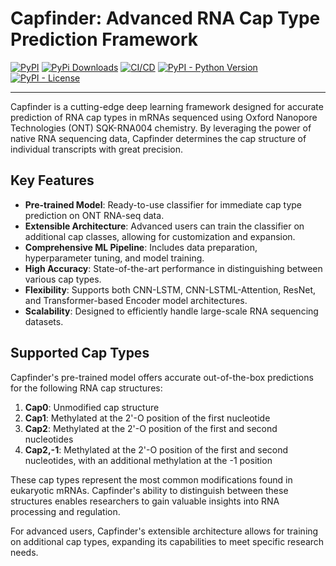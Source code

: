 # Capfinder: Advanced RNA Cap Type Prediction Framework

[![PyPI](https://img.shields.io/pypi/v/capfinder?style=flat-square)](https://pypi.python.org/pypi/capfinder/)
[![PyPi Downloads](https://img.shields.io/pypi/dm/capfinder)](https://pypistats.org/packages/capfinder)
[![CI/CD](https://github.com/adnaniazi/capfinder/actions/workflows/release.yml/badge.svg)](https://github.com/adnaniazi/capfinder/actions/workflows/release.yml)
[![PyPI - Python Version](https://img.shields.io/pypi/pyversions/capfinder?style=flat-square)](https://pypi.python.org/pypi/capfinder/)
[![PyPI - License](https://img.shields.io/pypi/l/capfinder?style=flat-square)](https://pypi.python.org/pypi/capfinder/)

---

Capfinder is a cutting-edge deep learning framework designed for accurate prediction of RNA cap types in mRNAs sequenced using Oxford Nanopore Technologies (ONT) SQK-RNA004 chemistry. By leveraging the power of native RNA sequencing data, Capfinder determines the cap structure of individual transcripts with great precision.

## Key Features

- **Pre-trained Model**: Ready-to-use classifier for immediate cap type prediction on ONT RNA-seq data.
- **Extensible Architecture**: Advanced users can train the classifier on additional cap classes, allowing for customization and expansion.
- **Comprehensive ML Pipeline**: Includes data preparation, hyperparameter tuning, and model training.
- **High Accuracy**: State-of-the-art performance in distinguishing between various cap types.
- **Flexibility**: Supports both CNN-LSTM, CNN-LSTML-Attention, ResNet, and Transformer-based Encoder model architectures.
- **Scalability**: Designed to efficiently handle large-scale RNA sequencing datasets.

## Supported Cap Types

Capfinder's pre-trained model offers accurate out-of-the-box predictions for the following RNA cap structures:

1. **Cap0**: Unmodified cap structure
2. **Cap1**: Methylated at the 2'-O position of the first nucleotide
3. **Cap2**: Methylated at the 2'-O position of the first and second nucleotides
4. **Cap2,-1**: Methylated at the 2'-O position of the first and second nucleotides, with an additional methylation at the -1 position

These cap types represent the most common modifications found in eukaryotic mRNAs. Capfinder's ability to distinguish between these structures enables researchers to gain valuable insights into RNA processing and regulation.

For advanced users, Capfinder's extensible architecture allows for training on additional cap types, expanding its capabilities to meet specific research needs.
